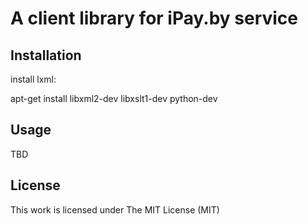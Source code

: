 # A client library for iPay.by service

## Installation

install lxml:

apt-get install libxml2-dev libxslt1-dev python-dev

## Usage

TBD

## License

This work is licensed under The MIT License (MIT)

